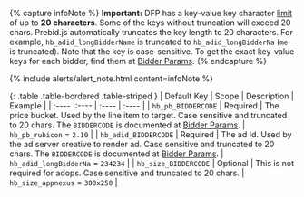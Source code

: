 {% capture infoNote %}
**Important:** DFP has a key-value key character [limit](https://support.google.com/dfp_premium/answer/1628457?hl=en#Key-values) of up to **20 characters**. Some of the keys without truncation will exceed 20 chars. Prebid.js automatically truncates the key length to 20 characters. For example, `hb_adid_longBidderName` is truncated to `hb_adid_longBidderNa` (`me` is truncated). Note that the key is case-sensitive. To get the exact key-value keys for each bidder, find them at [Bidder Params](/dev-docs/bidders.html).
{% endcapture %}

{% include alerts/alert_note.html content=infoNote %}


{: .table .table-bordered .table-striped }
| Default Key   | Scope    | Description                                                                                     | Example   |
| :----         |:----     | :----                                                                                           | :----     |
| `hb_pb_BIDDERCODE`       | Required | The price bucket. Used by the line item to target. Case sensitive and truncated to 20 chars. The `BIDDERCODE` is documented at [Bidder Params](/dev-docs/bidders.html). | `hb_pb_rubicon` = `2.10`    |
| `hb_adid_BIDDERCODE`     | Required | The ad Id. Used by the ad server creative to render ad. Case sensitive and truncated to 20 chars. The `BIDDERCODE` is documented at [Bidder Params](/dev-docs/bidders.html). | `hb_adid_longBidderNa` = `234234`  |
| `hb_size_BIDDERCODE`   | Optional | This is not required for adops. Case sensitive and truncated to 20 chars. | `hb_size_appnexus` = `300x250` |

